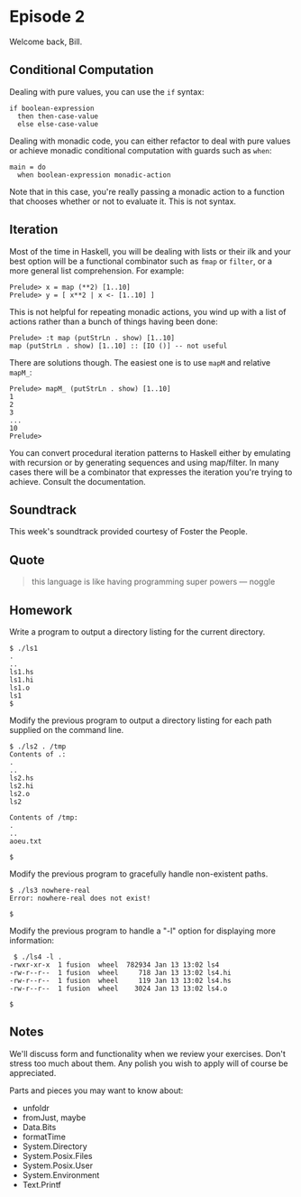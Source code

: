 Episode 2
=========

Welcome back, Bill.

Conditional Computation
-----------------------

Dealing with pure values, you can use the `if` syntax:

    if boolean-expression
      then then-case-value
      else else-case-value

Dealing with monadic code, you can either refactor to deal with pure values or achieve monadic conditional computation with guards such as `when`:

    main = do
      when boolean-expression monadic-action

Note that in this case, you're really passing a monadic action to a function that chooses whether or not to evaluate it. This is not syntax.

Iteration
---------

Most of the time in Haskell, you will be dealing with lists or their ilk and your best option will be a functional combinator such as `fmap` or `filter`, or a more general list comprehension. For example:

    Prelude> x = map (**2) [1..10]
    Prelude> y = [ x**2 | x <- [1..10] ]

This is not helpful for repeating monadic actions, you wind up with a list of actions rather than a bunch of things having been done:

    Prelude> :t map (putStrLn . show) [1..10]
    map (putStrLn . show) [1..10] :: [IO ()] -- not useful

There are solutions though. The easiest one is to use `mapM` and relative `mapM_`:

    Prelude> mapM_ (putStrLn . show) [1..10]
    1
    2
    3
    ...
    10
    Prelude>

You can convert procedural iteration patterns to Haskell either by emulating with recursion or by generating sequences and using map/filter. In many cases there will be a combinator that expresses the iteration you're trying to achieve. Consult the documentation.

Soundtrack
----------
This week's soundtrack provided courtesy of Foster the People.

Quote
-----

>this language is like having programming super powers
>— noggle

Homework
--------
Write a program to output a directory listing for the current directory.

    $ ./ls1
    .
    ..
    ls1.hs
    ls1.hi
    ls1.o
    ls1
    $ 

Modify the previous program to output a directory listing for each path supplied on the command line.

    $ ./ls2 . /tmp
    Contents of .:
    .
    ..
    ls2.hs
    ls2.hi
    ls2.o
    ls2
    
    Contents of /tmp:
    .
    ..
    aoeu.txt
    
    $ 

Modify the previous program to gracefully handle non-existent paths.

    $ ./ls3 nowhere-real
    Error: nowhere-real does not exist!
    
    $ 

Modify the previous program to handle a "-l" option for displaying more information:

     $ ./ls4 -l .
    -rwxr-xr-x  1 fusion  wheel  782934 Jan 13 13:02 ls4
    -rw-r--r--  1 fusion  wheel     718 Jan 13 13:02 ls4.hi
    -rw-r--r--  1 fusion  wheel     119 Jan 13 13:02 ls4.hs
    -rw-r--r--  1 fusion  wheel    3024 Jan 13 13:02 ls4.o
    
    $ 

Notes
-----
We'll discuss form and functionality when we review your exercises. Don't stress too much about them. Any polish you wish to apply will of course be appreciated.

Parts and pieces you may want to know about:

* unfoldr
* fromJust, maybe
* Data.Bits
* formatTime
* System.Directory
* System.Posix.Files
* System.Posix.User
* System.Environment
* Text.Printf

